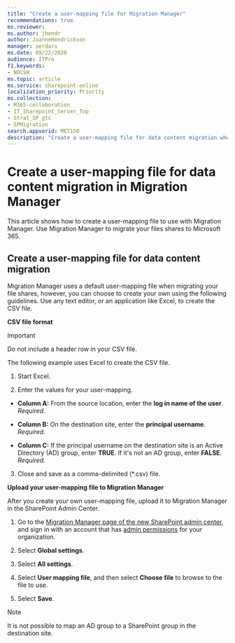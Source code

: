 ```yaml
---
title: "Create a user-mapping file for Migration Manager"
recommendations: true
ms.reviewer: 
ms.author: jhendr
author: JoanneHendrickson
manager: serdars
ms.date: 09/22/2020
audience: ITPro
f1.keywords:
- NOCSH
ms.topic: article
ms.service: sharepoint-online
localization_priority: Priority
ms.collection: 
- M365-collaboration
- IT_Sharepoint_Server_Top
- Strat_SP_gtc
- SPMigration
search.appverid: MET150
description: "Create a user-mapping file for data content migration when using Migration Manager"
---
```


# Create a user-mapping file for data content migration in Migration Manager

This article shows how to create a user-mapping file to use with Migration Manager.  Use Migration Manager to migrate your files shares to Microsoft 365.
  
  
## Create a user-mapping file for data content migration

Migration Manager uses a default user-mapping file when migrating your file shares, however, you can choose to create your own using the following guidelines. Use any text editor, or an application like Excel, to create the CSV file.
  
 **CSV file format**


> [!IMPORTANT]
> Do not include a header row in your CSV file. 
  
  
The following example uses Excel to create the CSV file.
  
1. Start Excel.
    
2. Enter the values for your user-mapping.
    
  - **Column A:** From the source location, enter the **log in name of the user**.  *Required.* 
    
  - **Column B:** On the destination site, enter the **principal username**.  *Required.* 
    
  - **Column C:** If the principal username on the destination site is an Active Directory (AD) group, enter **TRUE**. If it's not an AD group, enter **FALSE**.  *Required.* 
    
3. Close and save as a comma-delimited (\*.csv) file.
    
 **Upload your user-mapping file to Migration Manager**
  
After you create your own user-mapping file, upload it to Migration Manager in the SharePoint Admin Center.
  
1. Go to the [Migration Manager page of the new SharePoint admin center](https://admin.microsoft.com/sharepoint?page=migrationCenter&modern), and sign in with an account that has [admin permissions](/sharepoint/sharepoint-admin-role) for your organization.

2. Select **Global settings**.

3. Select **All settings**.

4. Select **User mapping file**, and then select **Choose file** to browse to the file to use.

5. Select **Save**.

>[!Note]
> It is not possible to map an AD group to a SharePoint group in the destination site.
